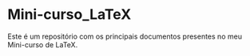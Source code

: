 # Mini-curso_LaTeX
Este é um repositório com os principais documentos presentes no meu Mini-curso de LaTeX.
